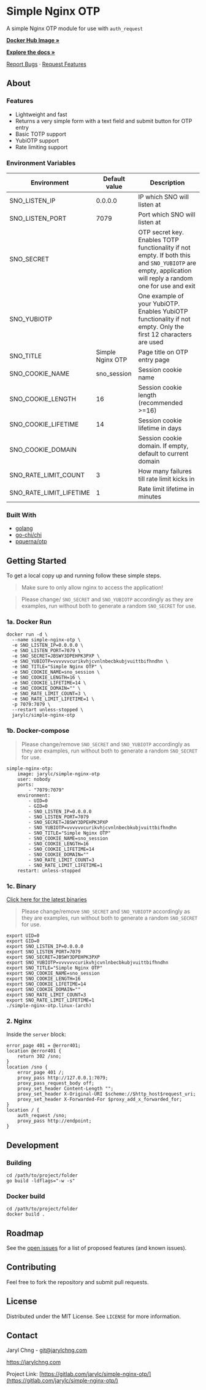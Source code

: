 # Simple Nginx OTP
A simple Nginx OTP module for use with `auth_request`

[**Docker Hub Image »**](https://hub.docker.com/r/jarylc/simple-nginx-otp)

[**Explore the docs »**](https://gitlab.com/jarylc/simple-nginx-otp)

[Report Bugs](https://gitlab.com/jarylc/simple-nginx-otp/-/issues/new?issuable_template=Bug)
· [Request Features](https://gitlab.com/jarylc/simple-nginx-otp/-/issues/new?issuable_template=Feature%20Request)


## About
### Features
- Lightweight and fast
- Returns a very simple form with a text field and submit button for OTP entry
- Basic TOTP support
- YubiOTP support
- Rate limiting support

### Environment Variables
| Environment             | Default value    | Description                                                                                                                                             |
|-------------------------|------------------|---------------------------------------------------------------------------------------------------------------------------------------------------------|
| SNO_LISTEN_IP           | 0.0.0.0          | IP which SNO will listen at                                                                                                                             |
| SNO_LISTEN_PORT         | 7079             | Port which SNO will listen at                                                                                                                           |
| SNO_SECRET              |                  | OTP secret key. Enables TOTP functionality if not empty. If both this and `SNO_YUBIOTP` are empty, application will reply a random one for use and exit |
| SNO_YUBIOTP             |                  | One example of your YubiOTP. Enables YubiOTP functionality if not empty. Only the first 12 characters are used                                          |
| SNO_TITLE               | Simple Nginx OTP | Page title on OTP entry page                                                                                                                            |
| SNO_COOKIE_NAME         | sno_session      | Session cookie name                                                                                                                                     |
| SNO_COOKIE_LENGTH       | 16               | Session cookie length (recommended >=16)                                                                                                                |
| SNO_COOKIE_LIFETIME     | 14               | Session cookie lifetime in days                                                                                                                         |
| SNO_COOKIE_DOMAIN       |                  | Session cookie domain. If empty, default to current domain                                                                                              |
| SNO_RATE_LIMIT_COUNT    | 3                | How many failures till rate limit kicks in                                                                                                              |
| SNO_RATE_LIMIT_LIFETIME | 1                | Rate limit lifetime in minutes                                                                                                                          |

### Built With
* [golang](https://golang.org/)
* [go-chi/chi](https://github.com/go-chi/chi)
* [pquerna/otp](https://github.com/pquerna/otp)


## Getting Started
To get a local copy up and running follow these simple steps.
> Make sure to only allow nginx to access the application!

> Please change/ `SNO_SECRET` and `SNO_YUBIOTP` accordingly as they are examples, run without both to generate a random `SNO_SECRET` for use.

### 1a. Docker Run
```shell
docker run -d \
  --name simple-nginx-otp \
  -e SNO_LISTEN_IP=0.0.0.0 \
  -e SNO_LISTEN_PORT=7079 \
  -e SNO_SECRET=JBSWY3DPEHPK3PXP \
  -e SNO_YUBIOTP=vvvvvvcurikvhjcvnlnbecbkubjvuittbifhndhn \
  -e SNO_TITLE="Simple Nginx OTP" \
  -e SNO_COOKIE_NAME=sno_session \
  -e SNO_COOKIE_LENGTH=16 \
  -e SNO_COOKIE_LIFETIME=14 \
  -e SNO_COOKIE_DOMAIN="" \
  -e SNO_RATE_LIMIT_COUNT=3 \
  -e SNO_RATE_LIMIT_LIFETIME=1 \
  -p 7079:7079 \
  --restart unless-stopped \
  jarylc/simple-nginx-otp
```

### 1b. Docker-compose
> Please change/remove `SNO_SECRET` and `SNO_YUBIOTP` accordingly as they are examples, run without both to generate a random `SNO_SECRET` for use.
```docker-compose
simple-nginx-otp:
    image: jarylc/simple-nginx-otp
    user: nobody
    ports:
        - "7079:7079"
    environment:
        - UID=0
        - GID=0
        - SNO_LISTEN_IP=0.0.0.0
        - SNO_LISTEN_PORT=7079
        - SNO_SECRET=JBSWY3DPEHPK3PXP
        - SNO_YUBIOTP=vvvvvvcurikvhjcvnlnbecbkubjvuittbifhndhn
        - SNO_TITLE="Simple Nginx OTP"
        - SNO_COOKIE_NAME=sno_session
        - SNO_COOKIE_LENGTH=16
        - SNO_COOKIE_LIFETIME=14
        - SNO_COOKIE_DOMAIN=""
        - SNO_RATE_LIMIT_COUNT=3
        - SNO_RATE_LIMIT_LIFETIME=1
    restart: unless-stopped
```

### 1c. Binary
[Click here for the latest binaries](https://gitlab.com/jarylc/simple-nginx-otp/-/jobs/artifacts/master/browse?job=build)
> Please change/remove `SNO_SECRET` and `SNO_YUBIOTP` accordingly as they are examples, run without both to generate a random `SNO_SECRET` for use.
```shell
export UID=0
export GID=0
export SNO_LISTEN_IP=0.0.0.0
export SNO_LISTEN_PORT=7079
export SNO_SECRET=JBSWY3DPEHPK3PXP
export SNO_YUBIOTP=vvvvvvcurikvhjcvnlnbecbkubjvuittbifhndhn
export SNO_TITLE="Simple Nginx OTP"
export SNO_COOKIE_NAME=sno_session
export SNO_COOKIE_LENGTH=16
export SNO_COOKIE_LIFETIME=14
export SNO_COOKIE_DOMAIN=""
export SNO_RATE_LIMIT_COUNT=3
export SNO_RATE_LIMIT_LIFETIME=1
./simple-nginx-otp.linux-(arch)
```

### 2. Nginx
Inside the `server` block:
```nginx
error_page 401 = @error401;
location @error401 {
    return 302 /sno;
}
location /sno {
    error_page 401 /;
    proxy_pass http://127.0.0.1:7079;
    proxy_pass_request_body off;
    proxy_set_header Content-Length "";
    proxy_set_header X-Original-URI $scheme://$http_host$request_uri;
    proxy_set_header X-Forwarded-For $proxy_add_x_forwarded_for;
}
location / {
    auth_request /sno;
    proxy_pass http://endpoint;
}
```

## Development
### Building
```shell
cd /path/to/project/folder
go build -ldflags="-w -s"
```

### Docker build
```shell
cd /path/to/project/folder
docker build .
```


## Roadmap
See the [open issues](https://gitlab.com/jarylc/simple-nginx-otp/-/issues) for a list of proposed features (and known issues).


## Contributing
Feel free to fork the repository and submit pull requests.


## License
Distributed under the MIT License. See `LICENSE` for more information.


## Contact
Jaryl Chng - git@jarylchng.com

https://jarylchng.com

Project Link: [https://gitlab.com/jarylc/simple-nginx-otp/](https://gitlab.com/jarylc/simple-nginx-otp/)

